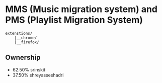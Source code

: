 # MMS (Music migration system) and PMS (Playlist Migration System)

```
extenstions/
    |__chrome/
    |__firefox/
```

## Ownership
* 62.50% srinskit 
* 37.50% shreyasseshadri